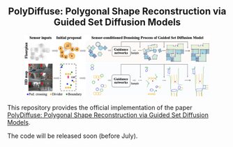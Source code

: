 <div align="center">
<h2 align="center">PolyDiffuse: Polygonal Shape Reconstruction via <br/> Guided Set Diffusion Models</h2>
<img src="./assets/imgs/teaser.jpg" width=85% height=85%>
</div>

This repository provides the official implementation of the paper [PolyDiffuse: Polygonal Shape Reconstruction via Guided Set Diffusion Models](). 

The code will be released soon (before July). 
